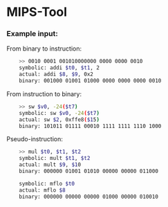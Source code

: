 # MIPS-Tool
### Example input:
From binary to instruction:
```bash
    >> 0010 0001 001010000000 0000 0000 0010
    symbolic: addi $t0, $t1, 2
    actual: addi $8, $9, 0x2
    binary: 001000 01001 01000 0000 0000 0000 0010
```
From instruction to binary:
```bash
    >> sw $v0, -24($t7)
    symbolic: sw $v0, -24($t7)
    actual: sw $2, 0xffe8($15)
    binary: 101011 01111 00010 1111 1111 1110 1000
```
Pseudo-instruction:
```bash
    >> mul $t0, $t1, $t2
    symbolic: mult $t1, $t2
    actual: mult $9, $10
    binary: 000000 01001 01010 00000 00000 011000

    symbolic: mflo $t0
    actual: mflo $8
    binary: 000000 00000 00000 01000 00000 010010
```

